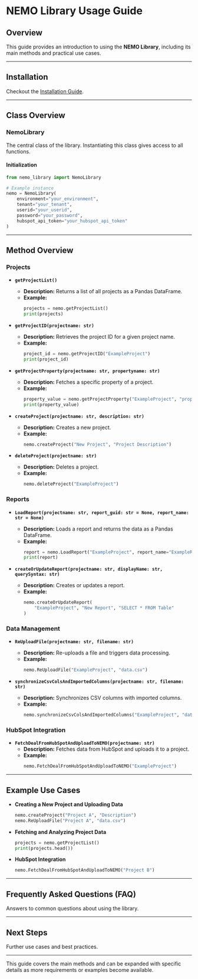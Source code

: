 
# NEMO Library Usage Guide

## Overview

This guide provides an introduction to using the **NEMO Library**, including its main methods and practical use cases.

---

## Installation

Checkout the [Installation Guide](https://github.com/H3rm1nat0r/nemo_library/blob/master/docs/setup_guide.md).

---

## Class Overview

### NemoLibrary

The central class of the library. Instantiating this class gives access to all functions.

#### Initialization

```python
from nemo_library import NemoLibrary

# Example instance
nemo = NemoLibrary(
    environment="your_environment",
    tenant="your_tenant",
    userid="your_userid",
    password="your_password",
    hubspot_api_token="your_hubspot_api_token"
)
```

---

## Method Overview

### Projects

- **`getProjectList()`**
  - **Description:** Returns a list of all projects as a Pandas DataFrame.
  - **Example:**
    ```python
    projects = nemo.getProjectList()
    print(projects)
    ```

- **`getProjectID(projectname: str)`**
  - **Description:** Retrieves the project ID for a given project name.
  - **Example:**
    ```python
    project_id = nemo.getProjectID("ExampleProject")
    print(project_id)
    ```

- **`getProjectProperty(projectname: str, propertyname: str)`**
  - **Description:** Fetches a specific property of a project.
  - **Example:**
    ```python
    property_value = nemo.getProjectProperty("ExampleProject", "propertyName")
    print(property_value)
    ```

- **`createProject(projectname: str, description: str)`**
  - **Description:** Creates a new project.
  - **Example:**
    ```python
    nemo.createProject("New Project", "Project Description")
    ```

- **`deleteProject(projectname: str)`**
  - **Description:** Deletes a project.
  - **Example:**
    ```python
    nemo.deleteProject("ExampleProject")
    ```

### Reports

- **`LoadReport(projectname: str, report_guid: str = None, report_name: str = None)`**
  - **Description:** Loads a report and returns the data as a Pandas DataFrame.
  - **Example:**
    ```python
    report = nemo.LoadReport("ExampleProject", report_name="ExampleReport")
    print(report)
    ```

- **`createOrUpdateReport(projectname: str, displayName: str, querySyntax: str)`**
  - **Description:** Creates or updates a report.
  - **Example:**
    ```python
    nemo.createOrUpdateReport(
        "ExampleProject", "New Report", "SELECT * FROM Table"
    )
    ```

### Data Management

- **`ReUploadFile(projectname: str, filename: str)`**
  - **Description:** Re-uploads a file and triggers data processing.
  - **Example:**
    ```python
    nemo.ReUploadFile("ExampleProject", "data.csv")
    ```

- **`synchronizeCsvColsAndImportedColumns(projectname: str, filename: str)`**
  - **Description:** Synchronizes CSV columns with imported columns.
  - **Example:**
    ```python
    nemo.synchronizeCsvColsAndImportedColumns("ExampleProject", "data.csv")
    ```

### HubSpot Integration

- **`FetchDealFromHubSpotAndUploadToNEMO(projectname: str)`**
  - **Description:** Fetches data from HubSpot and uploads it to a project.
  - **Example:**
    ```python
    nemo.FetchDealFromHubSpotAndUploadToNEMO("ExampleProject")
    ```

---

## Example Use Cases

- **Creating a New Project and Uploading Data**
  ```python
  nemo.createProject("Project A", "Description")
  nemo.ReUploadFile("Project A", "data.csv")
  ```

- **Fetching and Analyzing Project Data**
  ```python
  projects = nemo.getProjectList()
  print(projects.head())
  ```

- **HubSpot Integration**
  ```python
  nemo.FetchDealFromHubSpotAndUploadToNEMO("Project B")
  ```

---

## Frequently Asked Questions (FAQ)

Answers to common questions about using the library.

---

## Next Steps

Further use cases and best practices.

---

This guide covers the main methods and can be expanded with specific details as more requirements or examples become available.
